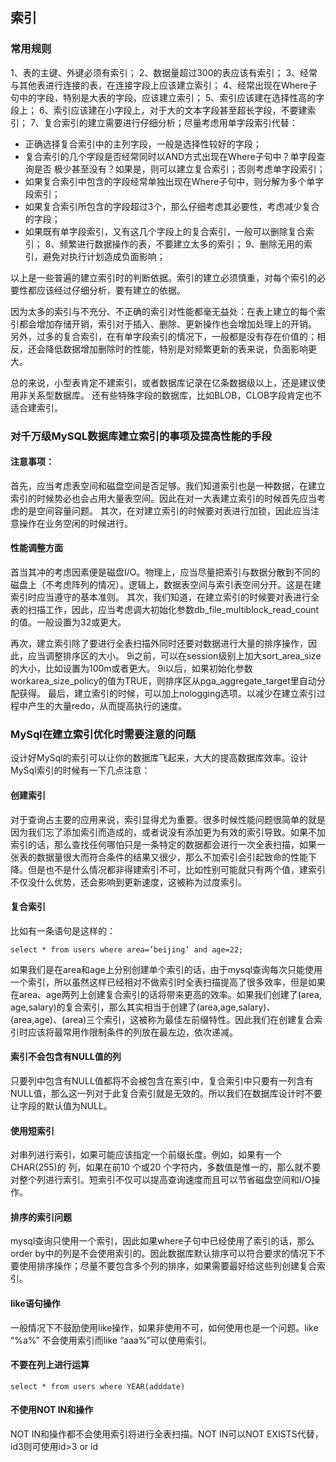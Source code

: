 ## 索引

### 常用规则 

1、表的主键、外键必须有索引； 
2、数据量超过300的表应该有索引； 
3、经常与其他表进行连接的表，在连接字段上应该建立索引； 
4、经常出现在Where子句中的字段，特别是大表的字段，应该建立索引； 
5、索引应该建在选择性高的字段上； 
6、索引应该建在小字段上，对于大的文本字段甚至超长字段，不要建索引； 
7、复合索引的建立需要进行仔细分析；尽量考虑用单字段索引代替： 
 - 正确选择复合索引中的主列字段，一般是选择性较好的字段； 
 - 复合索引的几个字段是否经常同时以AND方式出现在Where子句中？单字段查询是否  极少甚至没有？如果是，则可以建立复合索引；否则考虑单字段索引； 
 -  如果复合索引中包含的字段经常单独出现在Where子句中，则分解为多个单字段索引； 
 - 如果复合索引所包含的字段超过3个，那么仔细考虑其必要性，考虑减少复合的字段； 
 - 如果既有单字段索引，又有这几个字段上的复合索引，一般可以删除复合索引； 
8、频繁进行数据操作的表，不要建立太多的索引； 
9、删除无用的索引，避免对执行计划造成负面影响； 

以上是一些普遍的建立索引时的判断依据。索引的建立必须慎重，对每个索引的必要性都应该经过仔细分析，要有建立的依据。

 因为太多的索引与不充分、不正确的索引对性能都毫无益处：在表上建立的每个索引都会增加存储开销，索引对于插入、删除、更新操作也会增加处理上的开销。 另外，过多的复合索引，在有单字段索引的情况下，一般都是没有存在价值的；相反，还会降低数据增加删除时的性能，特别是对频繁更新的表来说，负面影响更大。 

总的来说，小型表肯定不建索引，或者数据库记录在亿条数据级以上，还是建议使用非关系型数据库。 还有些特殊字段的数据库，比如BLOB，CLOB字段肯定也不适合建索引。
  
### 对千万级MySQL数据库建立索引的事项及提高性能的手段

#### 注意事项：
首先，应当考虑表空间和磁盘空间是否足够。我们知道索引也是一种数据，在建立索引的时候势必也会占用大量表空间。因此在对一大表建立索引的时候首先应当考虑的是空间容量问题。
其次，在对建立索引的时候要对表进行加锁，因此应当注意操作在业务空闲的时候进行。
#### 性能调整方面
首当其冲的考虑因素便是磁盘I/O。物理上，应当尽量把索引与数据分散到不同的磁盘上（不考虑阵列的情况）。逻辑上，数据表空间与索引表空间分开。这是在建索引时应当遵守的基本准则。
其次，我们知道，在建立索引的时候要对表进行全表的扫描工作，因此，应当考虑调大初始化参数db_file_multiblock_read_count的值。一般设置为32或更大。

再次，建立索引除了要进行全表扫描外同时还要对数据进行大量的排序操作，因此，应当调整排序区的大小。
    9i之前，可以在session级别上加大sort_area_size的大小，比如设置为100m或者更大。
    9i以后，如果初始化参数workarea_size_policy的值为TRUE，则排序区从pga_aggregate_target里自动分配获得。
最后，建立索引的时候，可以加上nologging选项。以减少在建立索引过程中产生的大量redo，从而提高执行的速度。

### MySql在建立索引优化时需要注意的问题

设计好MySql的索引可以让你的数据库飞起来，大大的提高数据库效率。设计MySql索引的时候有一下几点注意：

#### 创建索引
对于查询占主要的应用来说，索引显得尤为重要。很多时候性能问题很简单的就是因为我们忘了添加索引而造成的，或者说没有添加更为有效的索引导致。如果不加索引的话，那么查找任何哪怕只是一条特定的数据都会进行一次全表扫描，如果一张表的数据量很大而符合条件的结果又很少，那么不加索引会引起致命的性能下降。但是也不是什么情况都非得建索引不可，比如性别可能就只有两个值，建索引不仅没什么优势，还会影响到更新速度，这被称为过度索引。

#### 复合索引
比如有一条语句是这样的：
```
select * from users where area=’beijing’ and age=22;
```
如果我们是在area和age上分别创建单个索引的话，由于mysql查询每次只能使用一个索引，所以虽然这样已经相对不做索引时全表扫描提高了很多效率，但是如果在area、age两列上创建复合索引的话将带来更高的效率。如果我们创建了(area, age,salary)的复合索引，那么其实相当于创建了(area,age,salary)、(area,age)、(area)三个索引，这被称为最佳左前缀特性。因此我们在创建复合索引时应该将最常用作限制条件的列放在最左边，依次递减。

#### 索引不会包含有NULL值的列
只要列中包含有NULL值都将不会被包含在索引中，复合索引中只要有一列含有NULL值，那么这一列对于此复合索引就是无效的。所以我们在数据库设计时不要让字段的默认值为NULL。

#### 使用短索引
对串列进行索引，如果可能应该指定一个前缀长度。例如，如果有一个CHAR(255)的 列，如果在前10 个或20 个字符内，多数值是惟一的，那么就不要对整个列进行索引。短索引不仅可以提高查询速度而且可以节省磁盘空间和I/O操作。

#### 排序的索引问题
mysql查询只使用一个索引，因此如果where子句中已经使用了索引的话，那么order by中的列是不会使用索引的。因此数据库默认排序可以符合要求的情况下不要使用排序操作；尽量不要包含多个列的排序，如果需要最好给这些列创建复合索引。

#### like语句操作
一般情况下不鼓励使用like操作，如果非使用不可，如何使用也是一个问题。like “%a%” 不会使用索引而like “aaa%”可以使用索引。

#### 不要在列上进行运算
```
select * from users where YEAR(adddate)
```
#### 不使用NOT IN和操作
NOT IN和操作都不会使用索引将进行全表扫描。NOT IN可以NOT EXISTS代替，id3则可使用id>3 or id